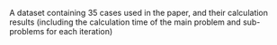 A dataset containing 35 cases used in the paper, and their calculation results (including the calculation time of the main problem and sub-problems for each iteration)
